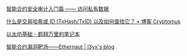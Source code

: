


[智能合约安全审计入门篇 —— 访问私有数据](https://learnblockchain.cn/article/3880#%E8%AF%BB%E5%8F%96%E6%95%B0%E6%8D%AE)


[什么是交易哈希或 ID (TxHash/TxID) 以及如何查找它？ • 博客 Cryptomus](https://cryptomus.com/zh/blog/what-is-a-transaction-hash-or-id-txhashtxid-and-how-to-find-it)

[以太坊基础 - 鹤翔万里的笔记本](https://note.tonycrane.cc/ctf/blockchain/eth/basic/)

[智能合约漏洞靶场——Ethernaut | l3yx's blog](https://l3yx.github.io/2021/12/02/%E6%99%BA%E8%83%BD%E5%90%88%E7%BA%A6%E6%BC%8F%E6%B4%9E%E9%9D%B6%E5%9C%BA%E2%80%94%E2%80%94Ethernaut/#Coin-Flip)